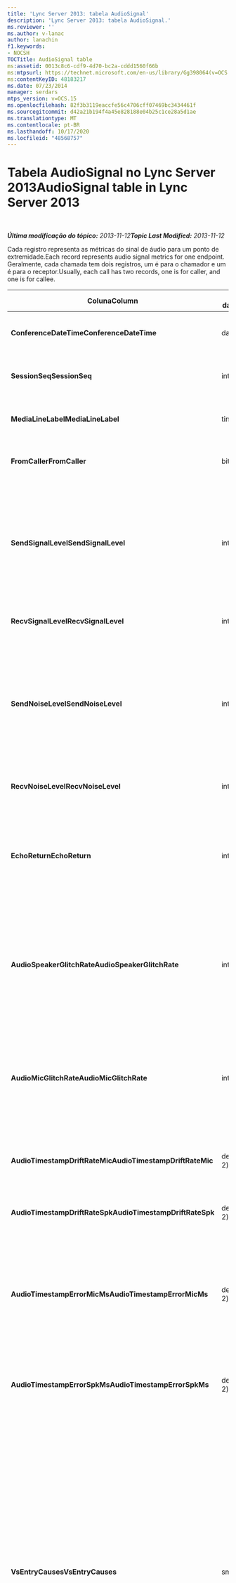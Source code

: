 ```yaml
---
title: 'Lync Server 2013: tabela AudioSignal'
description: 'Lync Server 2013: tabela AudioSignal.'
ms.reviewer: ''
ms.author: v-lanac
author: lanachin
f1.keywords:
- NOCSH
TOCTitle: AudioSignal table
ms:assetid: 0013c8c6-cdf9-4d70-bc2a-cddd1560f66b
ms:mtpsurl: https://technet.microsoft.com/en-us/library/Gg398064(v=OCS.15)
ms:contentKeyID: 48183217
ms.date: 07/23/2014
manager: serdars
mtps_version: v=OCS.15
ms.openlocfilehash: 82f3b3119eaccfe56c4706cff07469bc3434461f
ms.sourcegitcommit: d42a21b194f4a45e828188e04b25c1ce28a5d1ae
ms.translationtype: MT
ms.contentlocale: pt-BR
ms.lasthandoff: 10/17/2020
ms.locfileid: "48568757"
---
```

# <a name="audiosignal-table-in-lync-server-2013"></a><span data-ttu-id="96852-103">Tabela AudioSignal no Lync Server 2013</span><span class="sxs-lookup"><span data-stu-id="96852-103">AudioSignal table in Lync Server 2013</span></span>

<div data-xmlns="http://www.w3.org/1999/xhtml">

<div class="topic" data-xmlns="http://www.w3.org/1999/xhtml" data-msxsl="urn:schemas-microsoft-com:xslt" data-cs="https://msdn.microsoft.com/">

<div data-asp="https://msdn2.microsoft.com/asp">



</div>

<div id="mainSection">

<div id="mainBody">

<span> </span>

<span data-ttu-id="96852-104">_**Última modificação do tópico:** 2013-11-12_</span><span class="sxs-lookup"><span data-stu-id="96852-104">_**Topic Last Modified:** 2013-11-12_</span></span>

<span data-ttu-id="96852-105">Cada registro representa as métricas do sinal de áudio para um ponto de extremidade.</span><span class="sxs-lookup"><span data-stu-id="96852-105">Each record represents audio signal metrics for one endpoint.</span></span> <span data-ttu-id="96852-106">Geralmente, cada chamada tem dois registros, um é para o chamador e um é para o receptor.</span><span class="sxs-lookup"><span data-stu-id="96852-106">Usually, each call has two records, one is for caller, and one is for callee.</span></span>


<table>
<colgroup>
<col style="width: 25%" />
<col style="width: 25%" />
<col style="width: 25%" />
<col style="width: 25%" />
</colgroup>
<thead>
<tr class="header">
<th><span data-ttu-id="96852-107"><strong>Coluna</strong></span><span class="sxs-lookup"><span data-stu-id="96852-107"><strong>Column</strong></span></span></th>
<th><span data-ttu-id="96852-108"><strong>Tipo de dados</strong></span><span class="sxs-lookup"><span data-stu-id="96852-108"><strong>Data Type</strong></span></span></th>
<th><span data-ttu-id="96852-109"><strong>Chave/índice</strong></span><span class="sxs-lookup"><span data-stu-id="96852-109"><strong>Key/Index</strong></span></span></th>
<th><span data-ttu-id="96852-110"><strong>Detalhes</strong></span><span class="sxs-lookup"><span data-stu-id="96852-110"><strong>Details</strong></span></span></th>
</tr>
</thead>
<tbody>
<tr class="odd">
<td><p><span data-ttu-id="96852-111"><strong>ConferenceDateTime</strong></span><span class="sxs-lookup"><span data-stu-id="96852-111"><strong>ConferenceDateTime</strong></span></span></p></td>
<td><p><span data-ttu-id="96852-112">datetime</span><span class="sxs-lookup"><span data-stu-id="96852-112">datetime</span></span></p></td>
<td><p><span data-ttu-id="96852-113">Primário</span><span class="sxs-lookup"><span data-stu-id="96852-113">Primary</span></span></p></td>
<td><p><span data-ttu-id="96852-114">Referenciado da <a href="lync-server-2013-medialine-table.md">tabela de mídia no Lync Server 2013</a>.</span><span class="sxs-lookup"><span data-stu-id="96852-114">Referenced from the <a href="lync-server-2013-medialine-table.md">MediaLine table in Lync Server 2013</a>.</span></span></p></td>
</tr>
<tr class="even">
<td><p><span data-ttu-id="96852-115"><strong>SessionSeq</strong></span><span class="sxs-lookup"><span data-stu-id="96852-115"><strong>SessionSeq</strong></span></span></p></td>
<td><p><span data-ttu-id="96852-116">int</span><span class="sxs-lookup"><span data-stu-id="96852-116">int</span></span></p></td>
<td><p><span data-ttu-id="96852-117">Primário</span><span class="sxs-lookup"><span data-stu-id="96852-117">Primary</span></span></p></td>
<td><p><span data-ttu-id="96852-118">Referenciado da <a href="lync-server-2013-medialine-table.md">tabela de mídia no Lync Server 2013</a>.</span><span class="sxs-lookup"><span data-stu-id="96852-118">Referenced from the <a href="lync-server-2013-medialine-table.md">MediaLine table in Lync Server 2013</a>.</span></span></p></td>
</tr>
<tr class="odd">
<td><p><span data-ttu-id="96852-119"><strong>MediaLineLabel</strong></span><span class="sxs-lookup"><span data-stu-id="96852-119"><strong>MediaLineLabel</strong></span></span></p></td>
<td><p><span data-ttu-id="96852-120">tinyint</span><span class="sxs-lookup"><span data-stu-id="96852-120">tinyint</span></span></p></td>
<td><p><span data-ttu-id="96852-121">Primário</span><span class="sxs-lookup"><span data-stu-id="96852-121">Primary</span></span></p></td>
<td><p><span data-ttu-id="96852-122">Referenciado da <a href="lync-server-2013-medialine-table.md">tabela de mídia no Lync Server 2013</a>.</span><span class="sxs-lookup"><span data-stu-id="96852-122">Referenced from the <a href="lync-server-2013-medialine-table.md">MediaLine table in Lync Server 2013</a>.</span></span></p></td>
</tr>
<tr class="even">
<td><p><span data-ttu-id="96852-123"><strong>FromCaller</strong></span><span class="sxs-lookup"><span data-stu-id="96852-123"><strong>FromCaller</strong></span></span></p></td>
<td><p><span data-ttu-id="96852-124">bits</span><span class="sxs-lookup"><span data-stu-id="96852-124">bit</span></span></p></td>
<td><p><span data-ttu-id="96852-125">Primário</span><span class="sxs-lookup"><span data-stu-id="96852-125">Primary</span></span></p></td>
<td><p><span data-ttu-id="96852-126">0: dados do receptor</span><span class="sxs-lookup"><span data-stu-id="96852-126">0: Callee’s data</span></span></p>
<p><span data-ttu-id="96852-127">1: dados do chamador</span><span class="sxs-lookup"><span data-stu-id="96852-127">1: Caller’s data</span></span></p></td>
</tr>
<tr class="odd">
<td><p><span data-ttu-id="96852-128"><strong>SendSignalLevel</strong></span><span class="sxs-lookup"><span data-stu-id="96852-128"><strong>SendSignalLevel</strong></span></span></p></td>
<td><p><span data-ttu-id="96852-129">int</span><span class="sxs-lookup"><span data-stu-id="96852-129">int</span></span></p></td>
<td><p> </p></td>
<td><p><span data-ttu-id="96852-130">Representa o nível de sinal de áudio de controle de ganho de pós-instantâneo.</span><span class="sxs-lookup"><span data-stu-id="96852-130">Represents the Post-Analog Gain Control audio signal level.</span></span> <span data-ttu-id="96852-131">A unidade desta medida é o dBmo.</span><span class="sxs-lookup"><span data-stu-id="96852-131">The unit for this metric is dBmo.</span></span> <span data-ttu-id="96852-132">Para uma qualidade aceitável, deve ser ao menos 30 dBmo.</span><span class="sxs-lookup"><span data-stu-id="96852-132">For acceptable quality, it should be at least 30 dBmo.</span></span> <span data-ttu-id="96852-133">Essa medida não é relatada pelo Servidor de Conferência A/V ou telefones IP.</span><span class="sxs-lookup"><span data-stu-id="96852-133">This metric is not reported by the A/V Conferencing Server or IP phones.</span></span></p></td>
</tr>
<tr class="even">
<td><p><span data-ttu-id="96852-134"><strong>RecvSignalLevel</strong></span><span class="sxs-lookup"><span data-stu-id="96852-134"><strong>RecvSignalLevel</strong></span></span></p></td>
<td><p><span data-ttu-id="96852-135">int</span><span class="sxs-lookup"><span data-stu-id="96852-135">int</span></span></p></td>
<td><p> </p></td>
<td><p><span data-ttu-id="96852-136">Consulte SendSignalLevel.</span><span class="sxs-lookup"><span data-stu-id="96852-136">See SendSignalLevel.</span></span></p></td>
</tr>
<tr class="odd">
<td><p><span data-ttu-id="96852-137"><strong>SendNoiseLevel</strong></span><span class="sxs-lookup"><span data-stu-id="96852-137"><strong>SendNoiseLevel</strong></span></span></p></td>
<td><p><span data-ttu-id="96852-138">int</span><span class="sxs-lookup"><span data-stu-id="96852-138">int</span></span></p></td>
<td><p> </p></td>
<td><p><span data-ttu-id="96852-139">Representa o nível de ruído de áudio de controle de ganho de pós-instantâneo.</span><span class="sxs-lookup"><span data-stu-id="96852-139">Represents the Post-Analog Gain Control audio noise level.</span></span> <span data-ttu-id="96852-140">A unidade desta medida é o dBmo.</span><span class="sxs-lookup"><span data-stu-id="96852-140">The unit for this metric is dBmo.</span></span> <span data-ttu-id="96852-141">Para uma qualidade aceitável, deve ser menor que 35 dBmo.</span><span class="sxs-lookup"><span data-stu-id="96852-141">For acceptable quality, it should be less than 35 dBmo.</span></span> <span data-ttu-id="96852-142">Essa medida não é relatada pelo Servidor de Conferência A/V ou telefones IP.</span><span class="sxs-lookup"><span data-stu-id="96852-142">This metric is not reported by the A/V Conferencing Server or IP phones.</span></span></p></td>
</tr>
<tr class="even">
<td><p><span data-ttu-id="96852-143"><strong>RecvNoiseLevel</strong></span><span class="sxs-lookup"><span data-stu-id="96852-143"><strong>RecvNoiseLevel</strong></span></span></p></td>
<td><p><span data-ttu-id="96852-144">int</span><span class="sxs-lookup"><span data-stu-id="96852-144">int</span></span></p></td>
<td><p> </p></td>
<td><p><span data-ttu-id="96852-145">Consulte SendNoiseLevel.</span><span class="sxs-lookup"><span data-stu-id="96852-145">See SendNoiseLevel.</span></span></p></td>
</tr>
<tr class="odd">
<td><p><span data-ttu-id="96852-146"><strong>EchoReturn</strong></span><span class="sxs-lookup"><span data-stu-id="96852-146"><strong>EchoReturn</strong></span></span></p></td>
<td><p><span data-ttu-id="96852-147">int</span><span class="sxs-lookup"><span data-stu-id="96852-147">int</span></span></p></td>
<td><p> </p></td>
<td><p><span data-ttu-id="96852-148">Métrica de aprimoramento de perda de retorno de eco.</span><span class="sxs-lookup"><span data-stu-id="96852-148">Echo Return Loss Enhancement metric.</span></span> <span data-ttu-id="96852-149">A unidade desta medida é o dB.</span><span class="sxs-lookup"><span data-stu-id="96852-149">The unit for this metric is dB.</span></span> <span data-ttu-id="96852-150">Valores mais baixos representam menos eco.</span><span class="sxs-lookup"><span data-stu-id="96852-150">Lower values represent less echo.</span></span> <span data-ttu-id="96852-151">Essa medida não é relatada pelo Servidor de Conferência A/V ou telefones IP.</span><span class="sxs-lookup"><span data-stu-id="96852-151">This metric is not reported by the A/V Conferencing Server or IP phones.</span></span></p></td>
</tr>
<tr class="even">
<td><p><span data-ttu-id="96852-152"><strong>AudioSpeakerGlitchRate</strong></span><span class="sxs-lookup"><span data-stu-id="96852-152"><strong>AudioSpeakerGlitchRate</strong></span></span></p></td>
<td><p><span data-ttu-id="96852-153">int</span><span class="sxs-lookup"><span data-stu-id="96852-153">int</span></span></p></td>
<td><p> </p></td>
<td><p><span data-ttu-id="96852-154">Falhas médias por cinco minutos para a renderização Loudspeaker.</span><span class="sxs-lookup"><span data-stu-id="96852-154">Average glitches per five minutes for the loudspeaker rendering.</span></span> <span data-ttu-id="96852-155">Para uma boa qualidade, deve ser menos de um a cada cinco minutos.</span><span class="sxs-lookup"><span data-stu-id="96852-155">For good quality, this should be less than one per five minutes.</span></span> <span data-ttu-id="96852-156">Não relatado pelos Servidores de Conferência A/V, Servidores de Mediação ou telefones IP.</span><span class="sxs-lookup"><span data-stu-id="96852-156">Not reported by A/V Conferencing Servers, Mediation Servers, or IP phones.</span></span></p></td>
</tr>
<tr class="odd">
<td><p><span data-ttu-id="96852-157"><strong>AudioMicGlitchRate</strong></span><span class="sxs-lookup"><span data-stu-id="96852-157"><strong>AudioMicGlitchRate</strong></span></span></p></td>
<td><p><span data-ttu-id="96852-158">int</span><span class="sxs-lookup"><span data-stu-id="96852-158">int</span></span></p></td>
<td><p> </p></td>
<td><p><span data-ttu-id="96852-159">Falhas médias por cinco minutos para a captura do microfone.</span><span class="sxs-lookup"><span data-stu-id="96852-159">Average glitches per five minutes for the microphone capture.</span></span> <span data-ttu-id="96852-160">Para uma boa qualidade, deve ser menos de um a cada cinco minutos.</span><span class="sxs-lookup"><span data-stu-id="96852-160">For good quality this should be less than one per five minutes.</span></span> <span data-ttu-id="96852-161">Não relatado pelos Servidores de Conferência A/V, Servidores de Mediação ou telefones IP.</span><span class="sxs-lookup"><span data-stu-id="96852-161">Not reported by A/V Conferencing Servers, Mediation Servers, or IP phones.</span></span></p></td>
</tr>
<tr class="even">
<td><p><span data-ttu-id="96852-162"><strong>AudioTimestampDriftRateMic</strong></span><span class="sxs-lookup"><span data-stu-id="96852-162"><strong>AudioTimestampDriftRateMic</strong></span></span></p></td>
<td><p><span data-ttu-id="96852-163">decimal (9, 2)</span><span class="sxs-lookup"><span data-stu-id="96852-163">decimal(9,2)</span></span></p></td>
<td><p> </p></td>
<td><p><span data-ttu-id="96852-164">Taxa de descompasso do relógio do dispositivo de microfone, relativa ao relógio da CPU.</span><span class="sxs-lookup"><span data-stu-id="96852-164">Microphone device clock drift rate, relative to CPU clock.</span></span></p></td>
</tr>
<tr class="odd">
<td><p><span data-ttu-id="96852-165"><strong>AudioTimestampDriftRateSpk</strong></span><span class="sxs-lookup"><span data-stu-id="96852-165"><strong>AudioTimestampDriftRateSpk</strong></span></span></p></td>
<td><p><span data-ttu-id="96852-166">decimal (9, 2)</span><span class="sxs-lookup"><span data-stu-id="96852-166">decimal(9,2)</span></span></p></td>
<td><p> </p></td>
<td><p><span data-ttu-id="96852-167">Taxa de descompasso do relógio do dispositivo de alto-falante, relativa ao relógio da CPU.</span><span class="sxs-lookup"><span data-stu-id="96852-167">Speaker device clock drift rate, relative to CPU clock.</span></span></p></td>
</tr>
<tr class="even">
<td><p><span data-ttu-id="96852-168"><strong>AudioTimestampErrorMicMs</strong></span><span class="sxs-lookup"><span data-stu-id="96852-168"><strong>AudioTimestampErrorMicMs</strong></span></span></p></td>
<td><p><span data-ttu-id="96852-169">decimal (9, 2)</span><span class="sxs-lookup"><span data-stu-id="96852-169">decimal(9,2)</span></span></p></td>
<td><p> </p></td>
<td><p><span data-ttu-id="96852-170">Taxa de descompasso do relógio do dispositivo de alto-falante, relativa ao relógio da CPU.</span><span class="sxs-lookup"><span data-stu-id="96852-170">Speaker device clock drift rate, relative to CPU clock.</span></span></p>
<p><span data-ttu-id="96852-171">Média de erro de registro de hora de fluxo de captura de microfone, em milissegundos, nos últimos 20 segundos da chamada.</span><span class="sxs-lookup"><span data-stu-id="96852-171">Average microphone capture stream time stamp error, in milliseconds, in the last 20 seconds of the call.</span></span></p></td>
</tr>
<tr class="odd">
<td><p><span data-ttu-id="96852-172"><strong>AudioTimestampErrorSpkMs</strong></span><span class="sxs-lookup"><span data-stu-id="96852-172"><strong>AudioTimestampErrorSpkMs</strong></span></span></p></td>
<td><p><span data-ttu-id="96852-173">decimal (9, 2)</span><span class="sxs-lookup"><span data-stu-id="96852-173">decimal(9,2)</span></span></p></td>
<td><p> </p></td>
<td><p><span data-ttu-id="96852-174">Erro de carimbo de data/hora médio do fluxo de alto-falante, em milissegundos, nos últimos 20 segundos da chamada.</span><span class="sxs-lookup"><span data-stu-id="96852-174">Average speaker render stream time stamp error, in milliseconds, in the last 20 seconds of the call.</span></span></p></td>
</tr>
<tr class="even">
<td><p><span data-ttu-id="96852-175"><strong>VsEntryCauses</strong></span><span class="sxs-lookup"><span data-stu-id="96852-175"><strong>VsEntryCauses</strong></span></span></p></td>
<td><p><span data-ttu-id="96852-176">smallint</span><span class="sxs-lookup"><span data-stu-id="96852-176">smallint</span></span></p></td>
<td><p> </p></td>
<td><p><span data-ttu-id="96852-177">Opção de voz é um modo meio-duplex com capacidade de interrupção reduzida.</span><span class="sxs-lookup"><span data-stu-id="96852-177">Voice switch is a half-duplex mode with reduced interruption ability.</span></span> <span data-ttu-id="96852-178">Causas da entrada da opção de voz:</span><span class="sxs-lookup"><span data-stu-id="96852-178">Causes of voice switch entry:</span></span></p>
<p><span data-ttu-id="96852-179">ENTER_VS_BADTS 0x01</span><span class="sxs-lookup"><span data-stu-id="96852-179">ENTER_VS_BADTS 0x01</span></span></p>
<p><span data-ttu-id="96852-180">ENTER_VS_ECHO 0x02</span><span class="sxs-lookup"><span data-stu-id="96852-180">ENTER_VS_ECHO 0x02</span></span></p>
<p><span data-ttu-id="96852-181">ENTER_VS_FORCEORCONVERGENCE 0x04</span><span class="sxs-lookup"><span data-stu-id="96852-181">ENTER_VS_FORCEORCONVERGENCE 0x04</span></span></p>
<p><span data-ttu-id="96852-182">ENTER_VS_DNLP 0x08</span><span class="sxs-lookup"><span data-stu-id="96852-182">ENTER_VS_DNLP 0x08</span></span></p>
<p><span data-ttu-id="96852-183">A causa pode ser uma combinação dessas causas individuais.</span><span class="sxs-lookup"><span data-stu-id="96852-183">The cause can be a combination of those individual causes.</span></span> <span data-ttu-id="96852-184">ENTER_VS_FORCEORCONVERGENCE só pode ser habilitado por RegKey para fins de teste.</span><span class="sxs-lookup"><span data-stu-id="96852-184">ENTER_VS_FORCEORCONVERGENCE can only be enabled by regkey for test purpose.</span></span></p>
<p><span data-ttu-id="96852-185">O tipo de dados desta coluna foi alterado no Microsoft Lync Server 2013.</span><span class="sxs-lookup"><span data-stu-id="96852-185">The data type for this column was changed in Microsoft Lync Server 2013.</span></span></p></td>
</tr>
<tr class="odd">
<td><p><span data-ttu-id="96852-186"><strong>EchoEventCauses</strong></span><span class="sxs-lookup"><span data-stu-id="96852-186"><strong>EchoEventCauses</strong></span></span></p></td>
<td><p><span data-ttu-id="96852-187">tinyint</span><span class="sxs-lookup"><span data-stu-id="96852-187">tinyint</span></span></p></td>
<td><p> </p></td>
<td><p><span data-ttu-id="96852-188">Causas de um evento Echo:</span><span class="sxs-lookup"><span data-stu-id="96852-188">Causes of an echo event:</span></span></p>
<p><span data-ttu-id="96852-189">ECHO_EVENT_BAD_TIMESTAMP 0x01</span><span class="sxs-lookup"><span data-stu-id="96852-189">ECHO_EVENT_BAD_TIMESTAMP 0x01</span></span></p>
<p><span data-ttu-id="96852-190">ECHO_EVENT_POSTAEC_ECHO 0x02</span><span class="sxs-lookup"><span data-stu-id="96852-190">ECHO_EVENT_POSTAEC_ECHO 0x02</span></span></p>
<p><span data-ttu-id="96852-191">ECHO_EVENT_ANLP 0x04</span><span class="sxs-lookup"><span data-stu-id="96852-191">ECHO_EVENT_ANLP 0x04</span></span></p>
<p><span data-ttu-id="96852-192">ECHO_EVENT_DNLP 0x08</span><span class="sxs-lookup"><span data-stu-id="96852-192">ECHO_EVENT_DNLP 0x08</span></span></p>
<p><span data-ttu-id="96852-193">ECHO_EVENT_MIC_CLIPPING 0x10</span><span class="sxs-lookup"><span data-stu-id="96852-193">ECHO_EVENT_MIC_CLIPPING 0x10</span></span></p>
<p><span data-ttu-id="96852-194">ECHO_EVENT_BAD_STATE 0x20</span><span class="sxs-lookup"><span data-stu-id="96852-194">ECHO_EVENT_BAD_STATE 0x20</span></span></p>
<p><span data-ttu-id="96852-195">A causa pode ser uma combinação dessas causas individuais.</span><span class="sxs-lookup"><span data-stu-id="96852-195">The cause can be a combination of those individual causes.</span></span></p></td>
</tr>
<tr class="even">
<td><p><span data-ttu-id="96852-196"><strong>EchoPercentMicIn</strong></span><span class="sxs-lookup"><span data-stu-id="96852-196"><strong>EchoPercentMicIn</strong></span></span></p></td>
<td><p><span data-ttu-id="96852-197">decimal (5, 2)</span><span class="sxs-lookup"><span data-stu-id="96852-197">decimal(5,2)</span></span></p></td>
<td><p> </p></td>
<td><p><span data-ttu-id="96852-198">Porcentagem de tempo em que o eco foi detectado no fluxo de captura do microfone.</span><span class="sxs-lookup"><span data-stu-id="96852-198">Percentage of time when echo was detected in the microphone capture stream.</span></span> <span data-ttu-id="96852-199">Normalmente, os valores são baixos para fones de ouvido ou fones, e mais altos para telefones do alto-falante ou alto-falantes autônomos.</span><span class="sxs-lookup"><span data-stu-id="96852-199">Typically, values are low for headsets or handsets, and higher for speaker phones or stand-alone speakers.</span></span> <span data-ttu-id="96852-200">Para dispositivos que suportam cancelamento de eco acústico integrado, valores altos indicam vazamento de eco.</span><span class="sxs-lookup"><span data-stu-id="96852-200">For devices that support on-board acoustic echo cancellation, high values indicate echo leak.</span></span> <span data-ttu-id="96852-201">Para outros dispositivos, essa métrica não deve ser usada para avaliar a qualidade do dispositivo.</span><span class="sxs-lookup"><span data-stu-id="96852-201">For other devices, this metric should not be used to evaluate device quality.</span></span></p></td>
</tr>
<tr class="odd">
<td><p><span data-ttu-id="96852-202"><strong>EchoPercentSend</strong></span><span class="sxs-lookup"><span data-stu-id="96852-202"><strong>EchoPercentSend</strong></span></span></p></td>
<td><p><span data-ttu-id="96852-203">decimal (5, 2)</span><span class="sxs-lookup"><span data-stu-id="96852-203">decimal(5,2)</span></span></p></td>
<td></td>
<td><p><span data-ttu-id="96852-204">Porcentagem de tempo quando o eco é detectado no fluxo enviado.</span><span class="sxs-lookup"><span data-stu-id="96852-204">Percentage of time when echo is detected in sent stream.</span></span> <span data-ttu-id="96852-205">Uma alta porcentagem de eco em fluxos enviados indica um vazamento de eco.</span><span class="sxs-lookup"><span data-stu-id="96852-205">High echo percentage in send streams an indication of echo leak.</span></span></p></td>
</tr>
<tr class="even">
<td><p><span data-ttu-id="96852-206"><strong>RxAGCSignalLevel</strong></span><span class="sxs-lookup"><span data-stu-id="96852-206"><strong>RxAGCSignalLevel</strong></span></span></p></td>
<td><p><span data-ttu-id="96852-207">int</span><span class="sxs-lookup"><span data-stu-id="96852-207">int</span></span></p></td>
<td><p> </p></td>
<td><p><span data-ttu-id="96852-208">Nível de sinal recebido no servidor de mediação do gateway; Isso se aplica apenas ao servidor de mediação.</span><span class="sxs-lookup"><span data-stu-id="96852-208">Received signal level on the Mediation Server from the Gateway; this applies only to the Mediation Server.</span></span> <span data-ttu-id="96852-209">A unidade desta medida é o dBoV.</span><span class="sxs-lookup"><span data-stu-id="96852-209">The unit of this metric is dBoV.</span></span> <span data-ttu-id="96852-210">Para uma boa qualidade, a faixa aceitável deve ser de [-30 a -18] dBoV.</span><span class="sxs-lookup"><span data-stu-id="96852-210">For good quality, the acceptable range should be [-30 to -18] dBoV.</span></span></p></td>
</tr>
<tr class="odd">
<td><p><span data-ttu-id="96852-211"><strong>RxAGCNoiseLevel</strong></span><span class="sxs-lookup"><span data-stu-id="96852-211"><strong>RxAGCNoiseLevel</strong></span></span></p></td>
<td><p><span data-ttu-id="96852-212">int</span><span class="sxs-lookup"><span data-stu-id="96852-212">int</span></span></p></td>
<td><p> </p></td>
<td><p><span data-ttu-id="96852-213">Nível de sinal recebido no servidor de mediação do gateway.</span><span class="sxs-lookup"><span data-stu-id="96852-213">Received signal level on the Mediation Server from the Gateway.</span></span> <span data-ttu-id="96852-214">Se aplica apenas ao Servidor de Mediação.</span><span class="sxs-lookup"><span data-stu-id="96852-214">This applies only to the Mediation Server.</span></span> <span data-ttu-id="96852-215">A unidade desta medida é o dBoV.</span><span class="sxs-lookup"><span data-stu-id="96852-215">The unit of this metric is dBoV.</span></span> <span data-ttu-id="96852-216">Para uma boa qualidade, a faixa aceitável deve ser menor do que -50 dBoV.</span><span class="sxs-lookup"><span data-stu-id="96852-216">For good quality, the acceptable range should be less than -50 dBoV.</span></span></p></td>
</tr>
<tr class="even">
<td><p><span data-ttu-id="96852-217"><strong>RxAvgAGCGain</strong></span><span class="sxs-lookup"><span data-stu-id="96852-217"><strong>RxAvgAGCGain</strong></span></span></p></td>
<td><p><span data-ttu-id="96852-218">int</span><span class="sxs-lookup"><span data-stu-id="96852-218">int</span></span></p></td>
<td><p> </p></td>
<td><p><span data-ttu-id="96852-219">Controle de ganho automático (AGC) no lado do servidor de mediação.</span><span class="sxs-lookup"><span data-stu-id="96852-219">Automatic gain control (AGC) on the Mediation Server side.</span></span></p></td>
</tr>
<tr class="odd">
<td><p><span data-ttu-id="96852-220"><strong>InitialSignalLevelRMS</strong></span><span class="sxs-lookup"><span data-stu-id="96852-220"><strong>InitialSignalLevelRMS</strong></span></span></p></td>
<td><p><span data-ttu-id="96852-221">flutuação</span><span class="sxs-lookup"><span data-stu-id="96852-221">float</span></span></p></td>
<td><p> </p></td>
<td><p><span data-ttu-id="96852-222">O quadrado de raiz média (RMS) do sinal de entrada de até os primeiros 30 segundos da chamada.</span><span class="sxs-lookup"><span data-stu-id="96852-222">The root mean square (RMS) of the incoming signal of up to the first 30 seconds of the call.</span></span></p></td>
</tr>
<tr class="even">
<td><p><span data-ttu-id="96852-223"><strong>RecvSignalLevelCh1</strong></span><span class="sxs-lookup"><span data-stu-id="96852-223"><strong>RecvSignalLevelCh1</strong></span></span></p></td>
<td><p><span data-ttu-id="96852-224">int</span><span class="sxs-lookup"><span data-stu-id="96852-224">int</span></span></p></td>
<td></td>
<td><p><span data-ttu-id="96852-225">Nível de sinal como recebido no canal 1.</span><span class="sxs-lookup"><span data-stu-id="96852-225">Signal level as received on channel 1.</span></span></p>
<p><span data-ttu-id="96852-226">Esta coluna foi introduzida no Microsoft Lync Server 2013.</span><span class="sxs-lookup"><span data-stu-id="96852-226">This column was introduced in Microsoft Lync Server 2013.</span></span></p></td>
</tr>
<tr class="odd">
<td><p><span data-ttu-id="96852-227"><strong>RecvSignalLevelCh2</strong></span><span class="sxs-lookup"><span data-stu-id="96852-227"><strong>RecvSignalLevelCh2</strong></span></span></p></td>
<td><p><span data-ttu-id="96852-228">int</span><span class="sxs-lookup"><span data-stu-id="96852-228">int</span></span></p></td>
<td></td>
<td><p><span data-ttu-id="96852-229">Nível de sinal como recebido no canal 2.</span><span class="sxs-lookup"><span data-stu-id="96852-229">Signal level as received on channel 2.</span></span></p>
<p><span data-ttu-id="96852-230">Esta coluna foi introduzida no Microsoft Lync Server 2013.</span><span class="sxs-lookup"><span data-stu-id="96852-230">This column was introduced in Microsoft Lync Server 2013.</span></span></p></td>
</tr>
<tr class="even">
<td><p><span data-ttu-id="96852-231"><strong>RecvNoiseLevelCh1</strong></span><span class="sxs-lookup"><span data-stu-id="96852-231"><strong>RecvNoiseLevelCh1</strong></span></span></p></td>
<td><p><span data-ttu-id="96852-232">int</span><span class="sxs-lookup"><span data-stu-id="96852-232">int</span></span></p></td>
<td></td>
<td><p><span data-ttu-id="96852-233">Nível de ruído como recebido no canal 1.</span><span class="sxs-lookup"><span data-stu-id="96852-233">Noise level as received on channel 1.</span></span></p>
<p><span data-ttu-id="96852-234">Esta coluna foi introduzida no Microsoft Lync Server 2013.</span><span class="sxs-lookup"><span data-stu-id="96852-234">This column was introduced in Microsoft Lync Server 2013.</span></span></p></td>
</tr>
<tr class="odd">
<td><p><span data-ttu-id="96852-235"><strong>RecvNoiseLevelCh2</strong></span><span class="sxs-lookup"><span data-stu-id="96852-235"><strong>RecvNoiseLevelCh2</strong></span></span></p></td>
<td><p><span data-ttu-id="96852-236">int</span><span class="sxs-lookup"><span data-stu-id="96852-236">int</span></span></p></td>
<td></td>
<td><p><span data-ttu-id="96852-237">Nível de ruído como recebido no canal 2.</span><span class="sxs-lookup"><span data-stu-id="96852-237">Noise level as received on channel 2.</span></span></p>
<p><span data-ttu-id="96852-238">Esta coluna foi introduzida no Microsoft Lync Server 2013.</span><span class="sxs-lookup"><span data-stu-id="96852-238">This column was introduced in Microsoft Lync Server 2013.</span></span></p></td>
</tr>
<tr class="even">
<td><p><span data-ttu-id="96852-239"><strong>SendSignalLevelCh1</strong></span><span class="sxs-lookup"><span data-stu-id="96852-239"><strong>SendSignalLevelCh1</strong></span></span></p></td>
<td><p><span data-ttu-id="96852-240">int</span><span class="sxs-lookup"><span data-stu-id="96852-240">int</span></span></p></td>
<td></td>
<td><p><span data-ttu-id="96852-241">Nível de sinal como enviado no canal 1.</span><span class="sxs-lookup"><span data-stu-id="96852-241">Signal level as sent on channel 1.</span></span></p>
<p><span data-ttu-id="96852-242">Esta coluna foi introduzida no Microsoft Lync Server 2013.</span><span class="sxs-lookup"><span data-stu-id="96852-242">This column was introduced in Microsoft Lync Server 2013.</span></span></p></td>
</tr>
<tr class="odd">
<td><p><span data-ttu-id="96852-243"><strong>SendSignalLevelCh2</strong></span><span class="sxs-lookup"><span data-stu-id="96852-243"><strong>SendSignalLevelCh2</strong></span></span></p></td>
<td><p><span data-ttu-id="96852-244">int</span><span class="sxs-lookup"><span data-stu-id="96852-244">int</span></span></p></td>
<td></td>
<td><p><span data-ttu-id="96852-245">Nível de sinal como enviado no canal 2.</span><span class="sxs-lookup"><span data-stu-id="96852-245">Signal level as sent on channel 2.</span></span></p>
<p><span data-ttu-id="96852-246">Esta coluna foi introduzida no Microsoft Lync Server 2013.</span><span class="sxs-lookup"><span data-stu-id="96852-246">This column was introduced in Microsoft Lync Server 2013.</span></span></p></td>
</tr>
<tr class="even">
<td><p><span data-ttu-id="96852-247"><strong>SendNoiseLevelCh1</strong></span><span class="sxs-lookup"><span data-stu-id="96852-247"><strong>SendNoiseLevelCh1</strong></span></span></p></td>
<td><p><span data-ttu-id="96852-248">int</span><span class="sxs-lookup"><span data-stu-id="96852-248">int</span></span></p></td>
<td></td>
<td><p><span data-ttu-id="96852-249">Nível de ruído como enviado no canal 1.</span><span class="sxs-lookup"><span data-stu-id="96852-249">Noise level as sent on channel 1.</span></span></p>
<p><span data-ttu-id="96852-250">Esta coluna foi introduzida no Microsoft Lync Server 2013.</span><span class="sxs-lookup"><span data-stu-id="96852-250">This column was introduced in Microsoft Lync Server 2013.</span></span></p></td>
</tr>
<tr class="odd">
<td><p><span data-ttu-id="96852-251"><strong>SendNoiseLevelCh2</strong></span><span class="sxs-lookup"><span data-stu-id="96852-251"><strong>SendNoiseLevelCh2</strong></span></span></p></td>
<td><p><span data-ttu-id="96852-252">int</span><span class="sxs-lookup"><span data-stu-id="96852-252">int</span></span></p></td>
<td></td>
<td><p><span data-ttu-id="96852-253">Nível de ruído como enviado no canal 2.</span><span class="sxs-lookup"><span data-stu-id="96852-253">Noise level as sent on channel 2.</span></span></p>
<p><span data-ttu-id="96852-254">Esta coluna foi introduzida no Microsoft Lync Server 2013.</span><span class="sxs-lookup"><span data-stu-id="96852-254">This column was introduced in Microsoft Lync Server 2013.</span></span></p></td>
</tr>
</tbody>
</table>


</div>

<span> </span>

</div>

</div>

</div>

